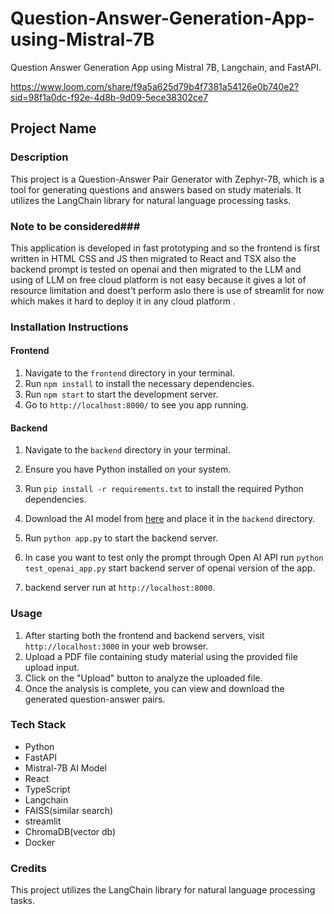# Question-Answer-Generation-App-using-Mistral-7B
Question Answer Generation App using Mistral 7B, Langchain, and FastAPI.

https://www.loom.com/share/f9a5a625d79b4f7381a54126e0b740e2?sid=98f1a0dc-f92e-4d8b-9d09-5ece38302ce7
## Project Name

### Description
This project is a Question-Answer Pair Generator with Zephyr-7B, which is a tool for generating questions and answers based on study materials. It utilizes the LangChain library for natural language processing tasks.

### Note to be considered###
This application is developed in fast prototyping and so the frontend is first written in HTML CSS and JS then migrated to React and TSX also the backend prompt is tested on openai and then migrated to the LLM and using of LLM on free cloud platform is not easy because it gives a lot of resource limitation and doest't perform aslo there is use of streamlit for now which makes it hard to deploy it in any cloud platform .

### Installation Instructions

#### Frontend
1. Navigate to the `frontend` directory in your terminal.
2. Run `npm install` to install the necessary dependencies.
3. Run `npm start` to start the development server.
4. Go to `http://localhost:8000/` to see you app running.

#### Backend
1. Navigate to the `backend` directory in your terminal.
2. Ensure you have Python installed on your system.
3. Run `pip install -r requirements.txt` to install the required Python dependencies.
4. Download the AI model from [here](https://huggingface.co/TheBloke/Mistral-7B-Instruct-v0.1-GGUF/blob/main/mistral-7b-instruct-v0.1.Q4_K_S.gguf) and place it in the `backend` directory.
5. Run `python app.py` to start the backend server.

6. In case you want to test only the prompt through Open AI API run `python test_openai_app.py` start backend server of openai version of the app.
7. backend server run at `http://localhost:8000`.


### Usage
1. After starting both the frontend and backend servers, visit `http://localhost:3000` in your web browser.
2. Upload a PDF file containing study material using the provided file upload input.
3. Click on the "Upload" button to analyze the uploaded file.
4. Once the analysis is complete, you can view and download the generated question-answer pairs.


 ### Tech Stack
- Python
- FastAPI
- Mistral-7B AI Model
- React
- TypeScript
- Langchain
- FAISS(similar search)
- streamlit
- ChromaDB(vector db)
- Docker

### Credits
This project utilizes the LangChain library for natural language processing tasks.

